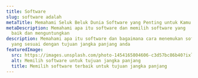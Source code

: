 ```yaml
---
title: Software
slug: software adalah
metaTitle: Memahami Seluk Beluk Dunia Software yang Penting untuk Kamu Pahami
metaDescription: Memahami apa itu software dan memilih software yang
  baik dan menguntungkan
description: Memahami apa itu software dan bagaimana cara menemukan software
  yang sesuai dengan tujuan jangka panjang anda
featuredImage:
  src: https://images.unsplash.com/photo-1454165804606-c3d57bc86b40?ixlib=rb-1.2.1&ixid=MnwxMjA3fDB8MHxzZWFyY2h8OXx8YnVzaW5lc3N8ZW58MHx8MHx8&auto=format&fit=crop&w=500&q=60
  alt: Memilih software untuk tujuan jangka panjang
  title: Memilih software terbaik untuk tujuan jangka panjang
---
```

